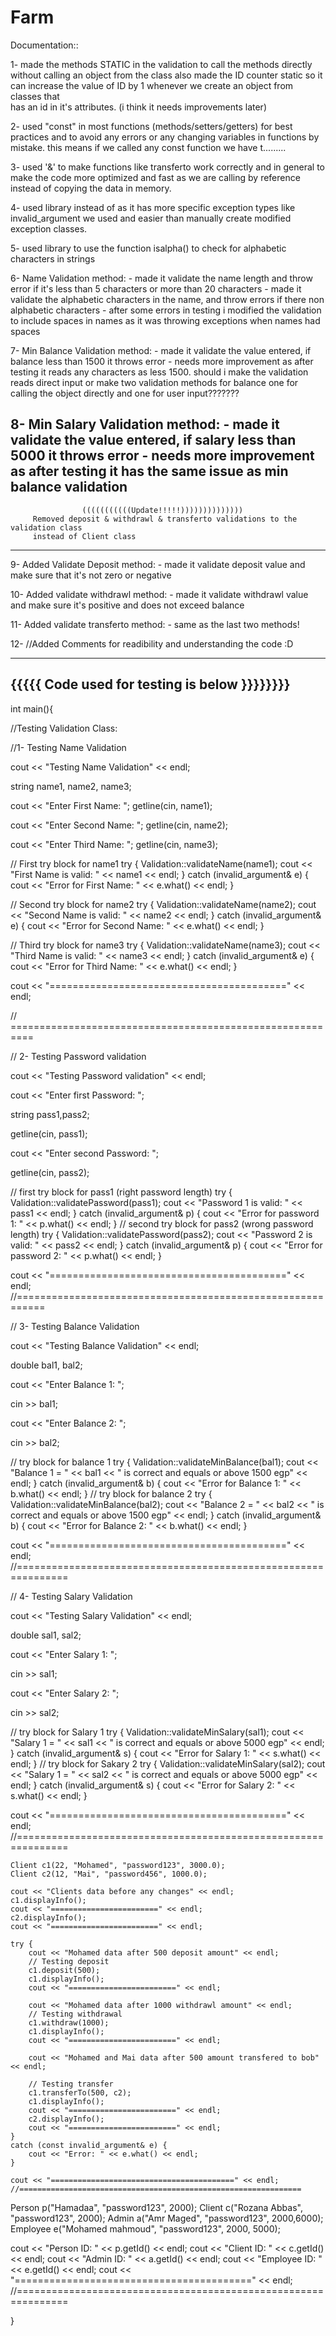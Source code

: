 # Farm
Documentation::

1- made the methods STATIC in the validation to call the methods directly without calling an object from the class
     also made the ID counter static so it can increase the value of ID by 1 whenever we create an object from classes that       
     has an id in it's attributes. (i think it needs improvements later)

2- used "const" in most functions (methods/setters/getters) for best practices and to avoid any errors or any changing
   variables in functions by mistake.
   this means if we called any const function we have t.........
   
3- used '&' to make functions like transferto work correctly and in general to make the code more optimized and fast
   as we are calling by reference instead of copying the data in memory.
   

4- used <stdexcept> library instead of <exception> as it has more specific exception types like invalid_argument we used
   and easier than manually create modified exception classes.

5- used <cctype> library to use the function isalpha() to check for alphabetic characters in strings

6- Name Validation method:
	 - made it validate the name length and throw error if it's less than 5 characters or more than 20 characters
	 - made it validate the alphabetic characters in the name, and throw errors if there non alphabetic characters
	 - after some errors in testing i modified the validation to include spaces in names as it was throwing exceptions
	   when names had spaces

7- Min Balance Validation method:
	 - made it validate the value entered, if balance less than 1500 it throws error
	 - needs more improvement as after testing it reads any characters as less 1500.
	   should i make the validation reads direct input or make two validation methods
	   for balance one for calling the object directly and one for user input???????

8- Min Salary Validation method:
	 - made it validate the value entered, if salary less than 5000 it throws error
	 - needs more improvement as after testing it has the same issue as min balance
	   validation
--------------------------------------------------------------------------------------------------------------------
					(((((((((((Update!!!!!))))))))))))))
		 Removed deposit & withdrawl & transferto validations to the validation class
		 instead of Client class
--------------------------------------------------------------------------------------------------------------------
9- Added Validate Deposit method:
	  - made it validate deposit value and make sure that it's not zero or negative

10- Added validate withdrawl method:
	  - made it validate withdrawl value and make sure it's positive and does not exceed balance

11- Added validate transferto method:
	  - same as the last two methods!

12- //Added Comments for readibility and understanding the code :D


---------------------------------------------
{{{{{ Code used for testing is below }}}}}}}}
---------------------------------------------

int main(){

//Testing Validation Class:

//1- Testing Name Validation

cout << "Testing Name Validation" << endl;

string name1, name2, name3;

cout << "Enter First Name: ";
getline(cin, name1);

cout << "Enter Second Name: ";
getline(cin, name2);

cout << "Enter Third Name: ";
getline(cin, name3);

// First try block for name1
try {
    Validation::validateName(name1);
    cout << "First Name is valid: " << name1 << endl;
}
catch (invalid_argument& e) {
    cout << "Error for First Name: " << e.what() << endl;
}

// Second try block for name2
try {
    Validation::validateName(name2);
    cout << "Second Name is valid: " << name2 << endl;
}
catch (invalid_argument& e) {
    cout << "Error for Second Name: " << e.what() << endl;
}

// Third try block for name3
try {
    Validation::validateName(name3);
    cout << "Third Name is valid: " << name3 << endl;
}
catch (invalid_argument& e) {
    cout << "Error for Third Name: " << e.what() << endl;
}

cout << "=========================================" << endl;

  // ==========================================================

  // 2- Testing Password validation

  cout << "Testing Password validation" << endl;

  cout << "Enter first Password: ";

  string pass1,pass2;

  getline(cin, pass1);

  cout << "Enter second Password: ";

  getline(cin, pass2);

  // first try block for pass1 (right password length)
  try { 
      Validation::validatePassword(pass1);
      cout << "Password 1 is valid: " << pass1 << endl;
  }
  catch (invalid_argument& p) {
      cout << "Error for password 1: " << p.what() << endl;
  }
  // second try block for pass2 (wrong password length)
  try {
      Validation::validatePassword(pass2);
      cout << "Password 2 is valid: " << pass2 << endl;
  }
  catch (invalid_argument& p) {
      cout << "Error for password 2: " << p.what() << endl;
  }

  cout << "=========================================" << endl;
//===========================================================

   // 3- Testing Balance Validation

   cout << "Testing Balance Validation" << endl;

   double bal1, bal2;

   cout << "Enter Balance 1: ";

   cin >> bal1;

   cout << "Enter Balance 2: ";

   cin >> bal2;
 
   // try block for balance 1
   try {
       Validation::validateMinBalance(bal1);
       cout << "Balance 1 = " << bal1 << " is correct and equals or above 1500 egp" << endl;
   }
   catch (invalid_argument& b) {
       cout << "Error for Balance 1: " << b.what() << endl;
   }
   // try block for balance 2
   try {
       Validation::validateMinBalance(bal2);
       cout << "Balance 2 = " << bal2 << " is correct and equals or above 1500 egp" << endl;
   }
   catch (invalid_argument& b) {
       cout << "Error for Balance 2: " << b.what() << endl;
   }

   cout << "=========================================" << endl;
   //===============================================================

 // 4- Testing Salary Validation

 cout << "Testing Salary Validation" << endl;

 double sal1, sal2;

 cout << "Enter Salary 1: ";

 cin >> sal1;

 cout << "Enter Salary 2: ";

 cin >> sal2;

 // try block for Salary 1
 try {
     Validation::validateMinSalary(sal1);
     cout << "Salary 1 = " << sal1 << " is correct and equals or above 5000 egp" << endl;
 }
 catch (invalid_argument& s) {
     cout << "Error for Salary 1: " << s.what() << endl;
 }
 // try block for Sakary 2
 try {
     Validation::validateMinSalary(sal2);
     cout << "Salary 1 = " << sal2 << " is correct and equals or above 5000 egp" << endl;
 }
 catch (invalid_argument& s) {
     cout << "Error for Salary 2: " << s.what() << endl;
 }

 cout << "=========================================" << endl;
 //===============================================================

    Client c1(22, "Mohamed", "password123", 3000.0);
    Client c2(12, "Mai", "password456", 1000.0);

    cout << "Clients data before any changes" << endl;
    c1.displayInfo();
    cout << "========================" << endl;
    c2.displayInfo();
    cout << "========================" << endl;

    try {
        cout << "Mohamed data after 500 deposit amount" << endl;
        // Testing deposit
        c1.deposit(500);
        c1.displayInfo();  
        cout << "========================" << endl;

        cout << "Mohamed data after 1000 withdrawl amount" << endl;
        // Testing withdrawal
        c1.withdraw(1000);
        c1.displayInfo();  
        cout << "========================" << endl;

        cout << "Mohamed and Mai data after 500 amount transfered to bob" << endl;

        // Testing transfer
        c1.transferTo(500, c2);
        c1.displayInfo(); 
        cout << "========================" << endl;
        c2.displayInfo(); 
        cout << "========================" << endl;
    }
    catch (const invalid_argument& e) {
        cout << "Error: " << e.what() << endl;
    }

    cout << "=========================================" << endl;
    //===============================================================

Person p("Hamadaa", "password123", 2000);
Client c("Rozana Abbas", "password123", 2000);
Admin a("Amr Maged", "password123", 2000,6000);
Employee e("Mohamed mahmoud", "password123", 2000, 5000);

cout << "Person ID: " << p.getId() << endl;
cout << "Client ID: " << c.getId() << endl;
cout << "Admin ID: " << a.getId() << endl;
cout << "Employee ID: " << e.getId() << endl;
cout << "=========================================" << endl;
//===============================================================

}


